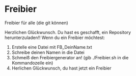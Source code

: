 # Freibier
Freibier für alle (die git können)

Herzlichen Glückwunsch. Du hast es geschafft, ein Repository herunterzuladen!!
Wenn du ein Freibier möchtest: 
1. Erstelle eine Datei mit FB_DeinName.txt
2. Schreibe deinen Namen in die Datei
10. Schmeiß den Freibiergenerator an! (gib ./Freibier.sh in die Kommandozeile ein)
20. Herlichen Glückwunsch, du hast jetzt ein Freibier
